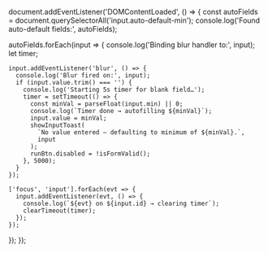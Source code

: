 document.addEventListener('DOMContentLoaded', () => {
  const autoFields = document.querySelectorAll('input.auto-default-min');
  console.log('Found auto-default fields:', autoFields);

  autoFields.forEach(input => {
    console.log('Binding blur handler to:', input);
    let timer;

    input.addEventListener('blur', () => {
      console.log('Blur fired on:', input);
      if (input.value.trim() === '') {
        console.log('Starting 5s timer for blank field…');
        timer = setTimeout(() => {
          const minVal = parseFloat(input.min) || 0;
          console.log(`Timer done → autofilling ${minVal}`);
          input.value = minVal;
          showInputToast(
            `No value entered — defaulting to minimum of ${minVal}.`,
            input
          );
          runBtn.disabled = !isFormValid();
        }, 5000);
      }
    });

    ['focus', 'input'].forEach(evt => {
      input.addEventListener(evt, () => {
        console.log(`${evt} on ${input.id} → clearing timer`);
        clearTimeout(timer);
      });
    });
  });
});
